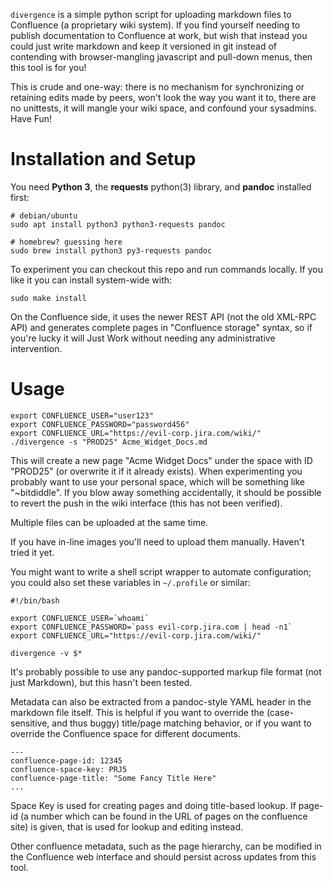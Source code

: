 
`divergence` is a simple python script for uploading markdown files to
Confluence (a proprietary wiki system). If you find yourself needing to publish
documentation to Confluence at work, but wish that instead you could just write
markdown and keep it versioned in git instead of contending with
browser-mangling javascript and pull-down menus, then this tool is for you!

This is crude and one-way: there is no mechanism for synchronizing or retaining
edits made by peers, won't look the way you want it to, there are no unittests,
it will mangle your wiki space, and confound your sysadmins. Have Fun!

# Installation and Setup

You need **Python 3**, the **requests** python(3) library, and **pandoc**
installed first:

    # debian/ubuntu
    sudo apt install python3 python3-requests pandoc

    # homebrew? guessing here
    sudo brew install python3 py3-requests pandoc

To experiment you can checkout this repo and run commands locally. If you like
it you can install system-wide with:

    sudo make install

On the Confluence side, it uses the newer REST API (not the old XML-RPC API)
and generates complete pages in "Confluence storage" syntax, so if you're lucky
it will Just Work without needing any administrative intervention.

# Usage

    export CONFLUENCE_USER="user123"
    export CONFLUENCE_PASSWORD="password456"
    export CONFLUENCE_URL="https://evil-corp.jira.com/wiki/"
    ./divergence -s "PROD25" Acme_Widget_Docs.md

This will create a new page "Acme Widget Docs" under the space with ID
"PROD25" (or overwrite it if it already exists). When experimenting you
probably want to use your personal space, which will be something like
"~bitdiddle". If you blow away something accidentally, it should be possible to
revert the push in the wiki interface (this has not been verified).

Multiple files can be uploaded at the same time.

If you have in-line images you'll need to upload them manually. Haven't tried
it yet.

You might want to write a shell script wrapper to automate configuration; you
could also set these variables in `~/.profile` or similar:

    #!/bin/bash

    export CONFLUENCE_USER=`whoami`
    export CONFLUENCE_PASSWORD=`pass evil-corp.jira.com | head -n1`
    export CONFLUENCE_URL="https://evil-corp.jira.com/wiki/"

    divergence -v $*

It's probably possible to use any pandoc-supported markup file format (not just
Markdown), but this hasn't been tested.

Metadata can also be extracted from a pandoc-style YAML header in the markdown
file itself. This is helpful if you want to override the (case-sensitive, and
thus buggy) title/page matching behavior, or if you want to override the
Confluence space for different documents.

    ---
    confluence-page-id: 12345
    confluence-space-key: PRJ5
    confluence-page-title: "Some Fancy Title Here"
    ...

Space Key is used for creating pages and doing title-based lookup. If page-id
(a number which can be found in the URL of pages on the confluence site) is
given, that is used for lookup and editing instead.

Other confluence metadata, such as the page hierarchy, can be modified in the
Confluence web interface and should persist across updates from this tool.

